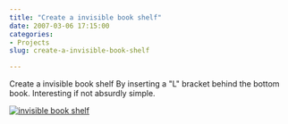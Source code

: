 ```yaml
---
title: "Create a invisible book shelf"
date: 2007-03-06 17:15:00
categories:
- Projects
slug: create-a-invisible-book-shelf

---
```


Create a invisible book shelf
By inserting a "L" bracket behind the bottom book.
Interesting if not absurdly simple.

<a href="/public/uploads/2007/02/f88t1soq5gexcfh2zhmedium.jpg" title="invisible book shelf"><img src="/public/uploads/2007/02/f88t1soq5gexcfh2zhmedium.jpg" alt="invisible book shelf" /></a>
